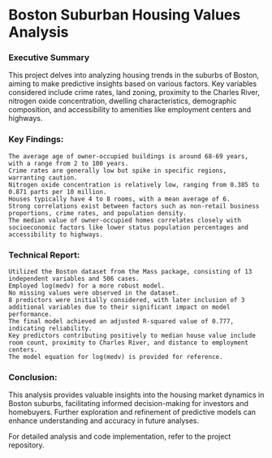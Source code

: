# Boston Suburban Housing Values Analysis
### Executive Summary

This project delves into analyzing housing trends in the suburbs of Boston, aiming to make predictive insights based on various factors. Key variables considered include crime rates, land zoning, proximity to the Charles River, nitrogen oxide concentration, dwelling characteristics, demographic composition, and accessibility to amenities like employment centers and highways.

### Key Findings:

    The average age of owner-occupied buildings is around 68-69 years, with a range from 2 to 100 years.
    Crime rates are generally low but spike in specific regions, warranting caution.
    Nitrogen oxide concentration is relatively low, ranging from 0.385 to 0.871 parts per 10 million.
    Houses typically have 4 to 8 rooms, with a mean average of 6.
    Strong correlations exist between factors such as non-retail business proportions, crime rates, and population density.
    The median value of owner-occupied homes correlates closely with socioeconomic factors like lower status population percentages and accessibility to highways.

### Technical Report:

    Utilized the Boston dataset from the Mass package, consisting of 13 independent variables and 506 cases.
    Employed log(medv) for a more robust model.
    No missing values were observed in the dataset.
    8 predictors were initially considered, with later inclusion of 3 additional variables due to their significant impact on model performance.
    The final model achieved an adjusted R-squared value of 0.777, indicating reliability.
    Key predictors contributing positively to median house value include room count, proximity to Charles River, and distance to employment centers.
    The model equation for log(medv) is provided for reference.

### Conclusion:
This analysis provides valuable insights into the housing market dynamics in Boston suburbs, facilitating informed decision-making for investors and homebuyers. Further exploration and refinement of predictive models can enhance understanding and accuracy in future analyses.

For detailed analysis and code implementation, refer to the project repository.
